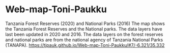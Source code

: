 # Web-map-Toni-Paukku
Tanzania Forest Reserves (2020) and National Parks (2016)
The map shows the Tanzania Forest Reserves and the National parks. The data layers have last been updated in 2020 and 2016. The data layers on the forest reserves and national parks are from the national agency of Tanzania National Parks (TANAPA).
https://tjpauk.github.io/Web-map-Toni-Paukku/#7/-6.321/35.332
